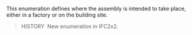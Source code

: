 ﻿This enumeration defines where the assembly is intended to take place, either in a factory or on the building site.

> HISTORY&nbsp; New enumeration in IFC2x2.
